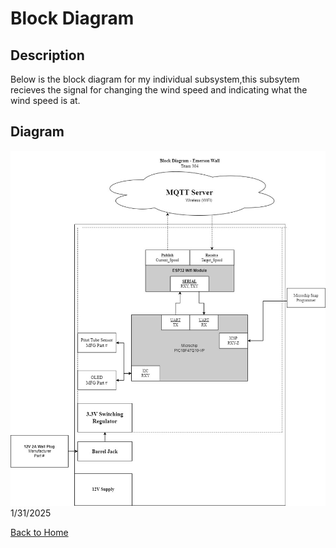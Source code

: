 # Block Diagram

## Description
Below is the block diagram for my individual subsystem,this subsytem recieves the signal for changing the wind speed and indicating what the wind speed is at.

## Diagram
![Block Diagram](https://raw.githubusercontent.com/emwall527/emwall.github.io/refs/heads/main/Pictures/Block%20Diagram.jpg)
1/31/2025

[Back to Home](index.md)